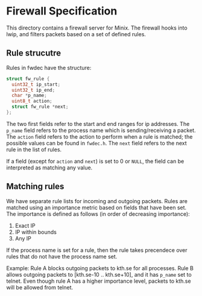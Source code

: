 # Firewall Specification

This directory contains a firewall server for Minix. The firewall hooks into lwip, and filters packets based on a set of defined rules.

## Rule strucutre

Rules in fwdec have the structure:

```c
struct fw_rule {
  uint32_t ip_start;
  uint32_t ip_end;
  char *p_name;
  uint8_t action;
  struct fw_rule *next;
};
```

The two first fields refer to the start and end ranges for ip addresses. The `p_name` field refers to the process name which is sending/receiving a packet. The `action` field refers to the action to perform when a rule is matched; the possible values can be found in `fwdec.h`. The `next` field refers to the next rule in the list of rules.

If a field (except for `action` and `next`) is set to 0 or `NULL`, the field can be interpreted as matching any value.

## Matching rules

We have separate rule lists for incoming and outgoing packets. Rules are matched using an importance metric based on fields that have been set. The importance is defined as follows (in order of decreasing importance):

1. Exact IP
2. IP within bounds
3. Any IP

If the process name is set for a rule, then the rule takes precendece over rules that do not have the process name set.

Example: Rule A blocks outgoing packets to kth.se for all processes. Rule B allows outgoing packets to [kth.se-10 .. kth.se+10], and it has `p_name` set to telnet. Even though rule A has a higher importance level, packets to kth.se will be allowed from telnet.